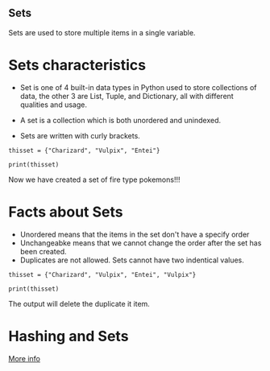 ## Sets

Sets are used to store multiple items in a single variable.

# Sets characteristics 

- Set is one of 4 built-in data types in Python used to store collections of data, the other 3 are List, Tuple, and Dictionary, all with different qualities and usage.

- A set is a collection which is both unordered and unindexed.

- Sets are written with curly brackets.

`thisset = {"Charizard", "Vulpix", "Entei"}`

`print(thisset)`
 
Now we have created a set of fire type pokemons!!!

# Facts about Sets 

- Unordered means that the items in the set don't have a specify order
- Unchangeabke means that we cannot change the order after the set has been created. 
- Duplicates are not allowed. Sets cannot have two indentical values.

`thisset = {"Charizard", "Vulpix", "Entei", "Vulpix"}`

`print(thisset)`

The output will delete the duplicate it item.

# Hashing and Sets



[More info](https://realpython.com/python-sets/)